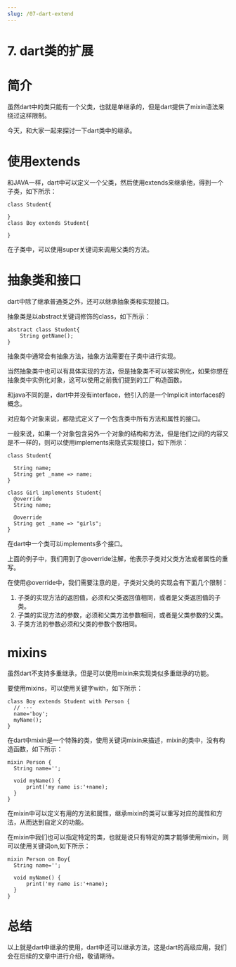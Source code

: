 ```yaml
---
slug: /07-dart-extend
---
```


# 7. dart类的扩展



# 简介

虽然dart中的类只能有一个父类，也就是单继承的，但是dart提供了mixin语法来绕过这样限制。

今天，和大家一起来探讨一下dart类中的继承。

# 使用extends

和JAVA一样，dart中可以定义一个父类，然后使用extends来继承他，得到一个子类，如下所示：

```
class Student{

}
class Boy extends Student{

}
```

在子类中，可以使用super关键词来调用父类的方法。

# 抽象类和接口

dart中除了继承普通类之外，还可以继承抽象类和实现接口。

抽象类是以abstract关键词修饰的class，如下所示：

```
abstract class Student{
    String getName();
}
```

抽象类中通常会有抽象方法，抽象方法需要在子类中进行实现。

当然抽象类中也可以有具体实现的方法，但是抽象类不可以被实例化，如果你想在抽象类中实例化对象，这可以使用之前我们提到的工厂构造函数。

和java不同的是，dart中并没有interface，他引入的是一个Implicit interfaces的概念。

对应每个对象来说，都隐式定义了一个包含类中所有方法和属性的接口。

一般来说，如果一个对象包含另外一个对象的结构和方法，但是他们之间的内容又是不一样的，则可以使用implements来隐式实现接口，如下所示：

```
class Student{

  String name;
  String get _name => name;
}

class Girl implements Student{
  @override
  String name;

  @override
  String get _name => "girls";
}
```

在dart中一个类可以implements多个接口。

上面的例子中，我们用到了@override注解，他表示子类对父类方法或者属性的重写。

在使用@override中，我们需要注意的是，子类对父类的实现会有下面几个限制：

1. 子类的实现方法的返回值，必须和父类返回值相同，或者是父类返回值的子类。
2. 子类的实现方法的参数，必须和父类方法参数相同，或者是父类参数的父类。
3. 子类方法的参数必须和父类的参数个数相同。

# mixins

虽然dart不支持多重继承，但是可以使用mixin来实现类似多重继承的功能。

要使用mixins，可以使用关键字with，如下所示：

```
class Boy extends Student with Person {
  // ···
  name='boy';
  myName();
}
```

在dart中mixin是一个特殊的类，使用关键词mixin来描述，mixin的类中，没有构造函数，如下所示：

```
mixin Person {
  String name='';

  void myName() {
      print('my name is:'+name);
  }
}
```

在mixin中可以定义有用的方法和属性，继承mixin的类可以重写对应的属性和方法，从而达到自定义的功能。

在mixin中我们也可以指定特定的类，也就是说只有特定的类才能够使用mixin，则可以使用关键词on,如下所示：

```
mixin Person on Boy{
  String name='';

  void myName() {
      print('my name is:'+name);
  }
}

```

# 总结

以上就是dart中继承的使用，dart中还可以继承方法，这是dart的高级应用，我们会在后续的文章中进行介绍，敬请期待。





